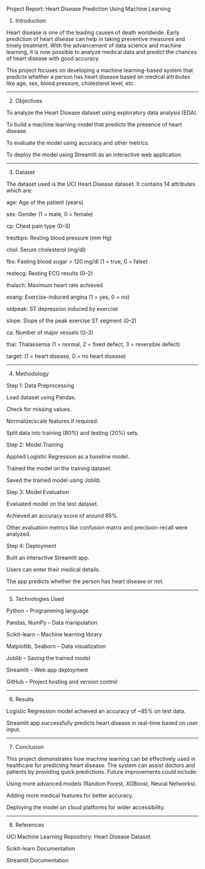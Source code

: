Project Report: Heart Disease Prediction Using Machine Learning

1. Introduction

Heart disease is one of the leading causes of death worldwide. Early prediction of heart disease can help in taking preventive measures and timely treatment. With the advancement of data science and machine learning, it is now possible to analyze medical data and predict the chances of heart disease with good accuracy.

This project focuses on developing a machine learning-based system that predicts whether a person has heart disease based on medical attributes like age, sex, blood pressure, cholesterol level, etc.


---

2. Objectives

To analyze the Heart Disease dataset using exploratory data analysis (EDA).

To build a machine learning model that predicts the presence of heart disease.

To evaluate the model using accuracy and other metrics.

To deploy the model using Streamlit as an interactive web application.



---

3. Dataset

The dataset used is the UCI Heart Disease dataset. It contains 14 attributes which are:

age: Age of the patient (years)

sex: Gender (1 = male, 0 = female)

cp: Chest pain type (0–3)

trestbps: Resting blood pressure (mm Hg)

chol: Serum cholesterol (mg/dl)

fbs: Fasting blood sugar > 120 mg/dl (1 = true, 0 = false)

restecg: Resting ECG results (0–2)

thalach: Maximum heart rate achieved

exang: Exercise-induced angina (1 = yes, 0 = no)

oldpeak: ST depression induced by exercise

slope: Slope of the peak exercise ST segment (0–2)

ca: Number of major vessels (0–3)

thal: Thalassemia (1 = normal, 2 = fixed defect, 3 = reversible defect)

target: (1 = heart disease, 0 = no heart disease)



---

4. Methodology

Step 1: Data Preprocessing

Load dataset using Pandas.

Check for missing values.

Normalize/scale features if required.

Split data into training (80%) and testing (20%) sets.


Step 2: Model Training

Applied Logistic Regression as a baseline model.

Trained the model on the training dataset.

Saved the trained model using Joblib.


Step 3: Model Evaluation

Evaluated model on the test dataset.

Achieved an accuracy score of around 85%.

Other evaluation metrics like confusion matrix and precision-recall were analyzed.


Step 4: Deployment

Built an interactive Streamlit app.

Users can enter their medical details.

The app predicts whether the person has heart disease or not.



---

5. Technologies Used

Python – Programming language

Pandas, NumPy – Data manipulation

Scikit-learn – Machine learning library

Matplotlib, Seaborn – Data visualization

Joblib – Saving the trained model

Streamlit – Web app deployment

GitHub – Project hosting and version control



---

6. Results

Logistic Regression model achieved an accuracy of ~85% on test data.

Streamlit app successfully predicts heart disease in real-time based on user input.



---

7. Conclusion

This project demonstrates how machine learning can be effectively used in healthcare for predicting heart disease. The system can assist doctors and patients by providing quick predictions. Future improvements could include:

Using more advanced models (Random Forest, XGBoost, Neural Networks).

Adding more medical features for better accuracy.

Deploying the model on cloud platforms for wider accessibility.



---

8. References

UCI Machine Learning Repository: Heart Disease Dataset

Scikit-learn Documentation

Streamlit Documentation
